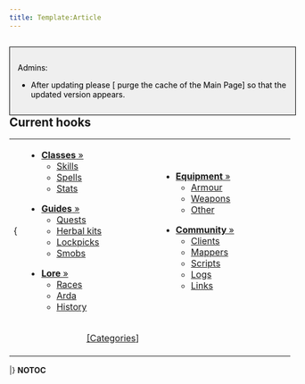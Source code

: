 ```yaml
---
title: Template:Article
---
```


<noinclude>

<div style="border: 1px solid; width: 96%; color: black; padding: 1em; float: left; background: #EFEFEF">

Admins:

- After updating please \[ purge the cache of the Main Page\] so that
  the updated version appears.

</div>

## Current hooks

<table>
<tbody>
<tr class="odd">
<td><p></noinclude></p>
<p>{</p></td>
<td data-valign="top" style="width:50%; text-align:left;"><ul>
<li><a href="Class"
title="wikilink"><span class="speciallink"><strong>Classes</strong></span>
»</a>
<ul>
<li><a href="Skill" title="wikilink">Skills</a></li>
<li><a href="Spell" title="wikilink">Spells</a></li>
<li><a href="Statistic" title="wikilink">Stats</a></li>
</ul></li>
</ul>
<ul>
<li><a href="Guides"
title="wikilink"><span class="speciallink"><strong>Guides</strong></span>
»</a>
<ul>
<li><a href="Quest" title="wikilink">Quests</a></li>
<li><a href="Herbal_kit" title="wikilink">Herbal kits</a></li>
<li><a href="Lockpicks" title="wikilink">Lockpicks</a></li>
<li><a href="Super_Mobile" title="wikilink">Smobs</a></li>
</ul></li>
</ul>
<ul>
<li><a href="Lore"
title="wikilink"><span class="speciallink"><strong>Lore</strong></span>
»</a>
<ul>
<li><a href="Race" title="wikilink">Races</a></li>
<li><a href="Location" title="wikilink">Arda</a></li>
<li><a href="History" title="wikilink">History</a></li>
</ul></li>
</ul></td>
<td data-valign="top" style="width:50%; text-align:left;"><ul>
<li><a href="Equipment"
title="wikilink"><span class="speciallink"><strong>Equipment</strong></span>
»</a>
<ul>
<li><a href="Armour" title="wikilink">Armour</a></li>
<li><a href="Weapon" title="wikilink">Weapons</a></li>
<li><a href="Other_equipment" title="wikilink">Other</a></li>
</ul></li>
</ul>
<ul>
<li><a href="Community"
title="wikilink"><span class="speciallink"><strong>Community</strong></span>
»</a>
<ul>
<li><a href="Client" title="wikilink">Clients</a></li>
<li><a href="Mapper" title="wikilink">Mappers</a></li>
<li><a href="Script" title="wikilink">Scripts</a></li>
<li><a href="Log" title="wikilink">Logs</a></li>
<li><a href="External_links" title="wikilink">Links</a></li>
</ul></li>
</ul></td>
</tr>
<tr class="even">
<td colspan="2" style="text-align:right; padding:0em 1.9em;"><p><a
href="Special:Categories" title="wikilink">[Categories</a>]</p></td>
<td></td>
</tr>
<tr class="odd">
<td></td>
<td></td>
<td></td>
</tr>
</tbody>
</table>

<noinclude> \|} __NOTOC__ </noinclude>

<noinclude> </noinclude>

[](Category:Main_Page_Templates "wikilink")
[](Category:Templates "wikilink")